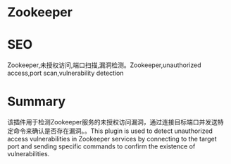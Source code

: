 # Zookeeper
# SEO
Zookeeper,未授权访问,端口扫描,漏洞检测。Zookeeper,unauthorized access,port scan,vulnerability detection
# Summary
该插件用于检测Zookeeper服务的未授权访问漏洞，通过连接目标端口并发送特定命令来确认是否存在漏洞。。This plugin is used to detect unauthorized access vulnerabilities in Zookeeper services by connecting to the target port and sending specific commands to confirm the existence of vulnerabilities.
